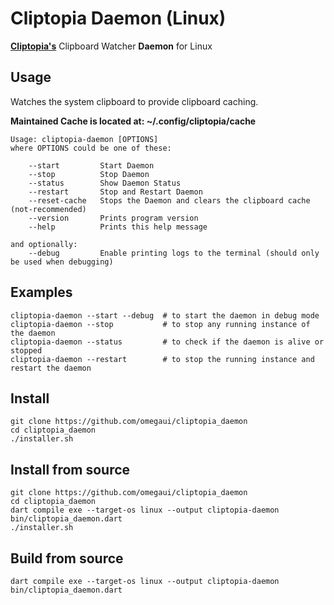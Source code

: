 
# Cliptopia Daemon (Linux)

[**Cliptopia's**](https://github.com/omegaui/cliptopia) Clipboard Watcher **Daemon** for Linux


## Usage

Watches the system clipboard to provide clipboard caching.

**Maintained Cache is located at: ~/.config/cliptopia/cache**

```shell
Usage: cliptopia-daemon [OPTIONS]
where OPTIONS could be one of these:

	--start         Start Daemon
	--stop          Stop Daemon
	--status        Show Daemon Status
	--restart       Stop and Restart Daemon
	--reset-cache   Stops the Daemon and clears the clipboard cache (not-recommended)
	--version       Prints program version
	--help          Prints this help message

and optionally:
	--debug         Enable printing logs to the terminal (should only be used when debugging)
```

## Examples

```shell
cliptopia-daemon --start --debug  # to start the daemon in debug mode
cliptopia-daemon --stop           # to stop any running instance of the daemon
cliptopia-daemon --status         # to check if the daemon is alive or stopped
cliptopia-daemon --restart        # to stop the running instance and restart the daemon
```

## Install

```shell
git clone https://github.com/omegaui/cliptopia_daemon
cd cliptopia_daemon
./installer.sh
```

## Install from source

```shell
git clone https://github.com/omegaui/cliptopia_daemon
cd cliptopia_daemon
dart compile exe --target-os linux --output cliptopia-daemon bin/cliptopia_daemon.dart
./installer.sh
```

## Build from source

```shell
dart compile exe --target-os linux --output cliptopia-daemon bin/cliptopia_daemon.dart
```
